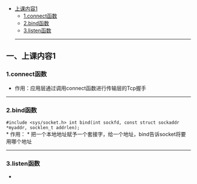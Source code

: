 * [上课内容1](#上课内容1)
  * [1.connect函数](#connect函数)
  * [2.bind函数](#bind函数)
  * [3.listen函数](#listen函数)
  ---
  
  
## 一、上课内容1
### 1.connect函数
 * 作用：应用层通过调用connect函数进行传输层的Tcp握手
---
### 2.bind函数
 `#include <sys/socket.h>
   int bind(int sockfd, const struct sockaddr *myaddr, socklen_t addrlen);` <br>
    * 作用：
      * 把一个本地地址赋予一个套接字，给一个地址，bind告诉socket将要用哪个地址
      
---

### 3.listen函数
 * 
      
    
    
